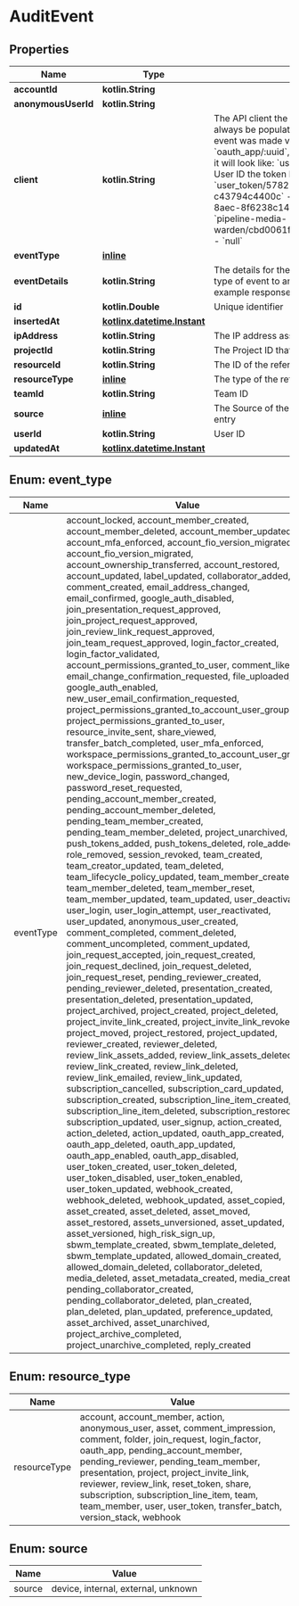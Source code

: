 
# AuditEvent

## Properties
| Name | Type | Description | Notes |
| ------------ | ------------- | ------------- | ------------- |
| **accountId** | **kotlin.String** |  |  [optional] |
| **anonymousUserId** | **kotlin.String** |  |  [optional] |
| **client** | **kotlin.String** | The API client the audit event was triggered by. This will not always be populated.  When the API call that produced an event was made via an OAuth app it will look like: &#x60;oauth_app/:uuid&#x60;, and if it was made via a developer token it will look like: &#x60;user_token/:uuid&#x60;, with the UUID being the User ID the token belongs to  Here are some examples:   - &#x60;user_token/57823879-e541-49b0-b902-c43794c4400c&#x60;  - &#x60;oauth_app/80ccf0bb-ae91-49c4-8aec-8f6238c14947&#x60;  - &#x60;web/2024-06-10-18-15&#x60;  - &#x60;pipeline-media-warden/cbd0061f6f190489e8af3137b8707b33f498f53f&#x60;  - &#x60;null&#x60; |  [optional] |
| **eventType** | [**inline**](#EventType) |  |  [optional] |
| **eventDetails** | **kotlin.String** | The details for the event. This varies quite a bit from one type of event to another but there are some examples in the example responses. |  [optional] |
| **id** | **kotlin.Double** | Unique identifier |  [optional] |
| **insertedAt** | [**kotlinx.datetime.Instant**](kotlinx.datetime.Instant.md) |  |  [optional] |
| **ipAddress** | **kotlin.String** | The IP address associated with this event |  [optional] |
| **projectId** | **kotlin.String** | The Project ID that this action occured in |  [optional] |
| **resourceId** | **kotlin.String** | The ID of the referenced resource |  [optional] |
| **resourceType** | [**inline**](#ResourceType) | The type of the referenced resource |  [optional] |
| **teamId** | **kotlin.String** | Team ID |  [optional] |
| **source** | [**inline**](#Source) | The Source of the action that produced a given audit log entry |  [optional] |
| **userId** | **kotlin.String** | User ID |  [optional] |
| **updatedAt** | [**kotlinx.datetime.Instant**](kotlinx.datetime.Instant.md) |  |  [optional] |


<a id="EventType"></a>
## Enum: event_type
| Name | Value |
| ---- | ----- |
| eventType | account_locked, account_member_created, account_member_deleted, account_member_updated, account_mfa_enforced, account_fio_version_migrated, account_fio_version_migrated, account_ownership_transferred, account_restored, account_updated, label_updated, collaborator_added, comment_created, email_address_changed, email_confirmed, google_auth_disabled, join_presentation_request_approved, join_project_request_approved, join_review_link_request_approved, join_team_request_approved, login_factor_created, login_factor_validated, account_permissions_granted_to_user, comment_liked, email_change_confirmation_requested, file_uploaded, google_auth_enabled, new_user_email_confirmation_requested, project_permissions_granted_to_account_user_group, project_permissions_granted_to_user, resource_invite_sent, share_viewed, transfer_batch_completed, user_mfa_enforced, workspace_permissions_granted_to_account_user_group, workspace_permissions_granted_to_user, new_device_login, password_changed, password_reset_requested, pending_account_member_created, pending_account_member_deleted, pending_team_member_created, pending_team_member_deleted, project_unarchived, push_tokens_added, push_tokens_deleted, role_added, role_removed, session_revoked, team_created, team_creator_updated, team_deleted, team_lifecycle_policy_updated, team_member_created, team_member_deleted, team_member_reset, team_member_updated, team_updated, user_deactivated, user_login, user_login_attempt, user_reactivated, user_updated, anonymous_user_created, comment_completed, comment_deleted, comment_uncompleted, comment_updated, join_request_accepted, join_request_created, join_request_declined, join_request_deleted, join_request_reset, pending_reviewer_created, pending_reviewer_deleted, presentation_created, presentation_deleted, presentation_updated, project_archived, project_created, project_deleted, project_invite_link_created, project_invite_link_revoked, project_moved, project_restored, project_updated, reviewer_created, reviewer_deleted, review_link_assets_added, review_link_assets_deleted, review_link_created, review_link_deleted, review_link_emailed, review_link_updated, subscription_cancelled, subscription_card_updated, subscription_created, subscription_line_item_created, subscription_line_item_deleted, subscription_restored, subscription_updated, user_signup, action_created, action_deleted, action_updated, oauth_app_created, oauth_app_deleted, oauth_app_updated, oauth_app_enabled, oauth_app_disabled, user_token_created, user_token_deleted, user_token_disabled, user_token_enabled, user_token_updated, webhook_created, webhook_deleted, webhook_updated, asset_copied, asset_created, asset_deleted, asset_moved, asset_restored, assets_unversioned, asset_updated, asset_versioned, high_risk_sign_up, sbwm_template_created, sbwm_template_deleted, sbwm_template_updated, allowed_domain_created, allowed_domain_deleted, collaborator_deleted, media_deleted, asset_metadata_created, media_created, pending_collaborator_created, pending_collaborator_deleted, plan_created, plan_deleted, plan_updated, preference_updated, asset_archived, asset_unarchived, project_archive_completed, project_unarchive_completed, reply_created |


<a id="ResourceType"></a>
## Enum: resource_type
| Name | Value |
| ---- | ----- |
| resourceType | account, account_member, action, anonymous_user, asset, comment_impression, comment, folder, join_request, login_factor, oauth_app, pending_account_member, pending_reviewer, pending_team_member, presentation, project, project_invite_link, reviewer, review_link, reset_token, share, subscription, subscription_line_item, team, team_member, user, user_token, transfer_batch, version_stack, webhook |


<a id="Source"></a>
## Enum: source
| Name | Value |
| ---- | ----- |
| source | device, internal, external, unknown |



